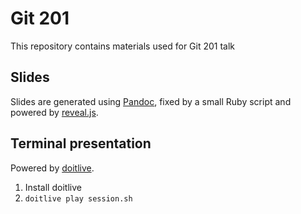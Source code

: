 # Git 201

This repository contains materials used for Git 201 talk

## Slides

Slides are generated using [Pandoc](https://pandoc.org/), fixed by a small
Ruby script and powered by [reveal.js](https://revealjs.com/).

## Terminal presentation

Powered by [doitlive](https://doitlive.readthedocs.io/en/latest/).

1. Install doitlive
2. `doitlive play session.sh`
